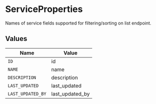 # ServiceProperties

Names of service fields supported for filtering/sorting on list endpoint.


## Values

| Name              | Value             |
| ----------------- | ----------------- |
| `ID`              | id                |
| `NAME`            | name              |
| `DESCRIPTION`     | description       |
| `LAST_UPDATED`    | last_updated      |
| `LAST_UPDATED_BY` | last_updated_by   |